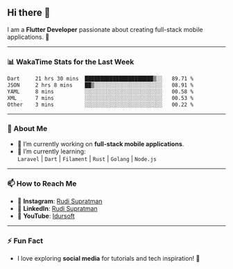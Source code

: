 ## Hi there 👋

I am a **Flutter Developer** passionate about creating full-stack mobile applications. 🚀

---

### 📊 WakaTime Stats for the Last Week
<!--START_SECTION:waka-->

```txt
Dart     21 hrs 30 mins  ██████████████████████▒░░   89.71 %
JSON     2 hrs 8 mins    ██▒░░░░░░░░░░░░░░░░░░░░░░   08.91 %
YAML     8 mins          ░░░░░░░░░░░░░░░░░░░░░░░░░   00.58 %
XML      7 mins          ░░░░░░░░░░░░░░░░░░░░░░░░░   00.53 %
Other    3 mins          ░░░░░░░░░░░░░░░░░░░░░░░░░   00.22 %
```

<!--END_SECTION:waka-->

---

### 🌱 About Me
- 🔭 I’m currently working on **full-stack mobile applications**.
- 🌱 I’m currently learning:  
  `Laravel` | `Dart` | `Filament` | `Rust` | `Golang` | `Node.js`

---

### 📫 How to Reach Me
- 💬 **Instagram**: [Rudi Supratman](https://www.instagram.com/rudisupratman97)  
- 💼 **LinkedIn**: [Rudi Supratman](https://www.linkedin.com/in/rudi-supratman-324233281)  
- 🎥 **YouTube**: [Idursoft](https://www.youtube.com/@adde5863)

---

### ⚡ Fun Fact
- I love exploring **social media** for tutorials and tech inspiration! 🎥
